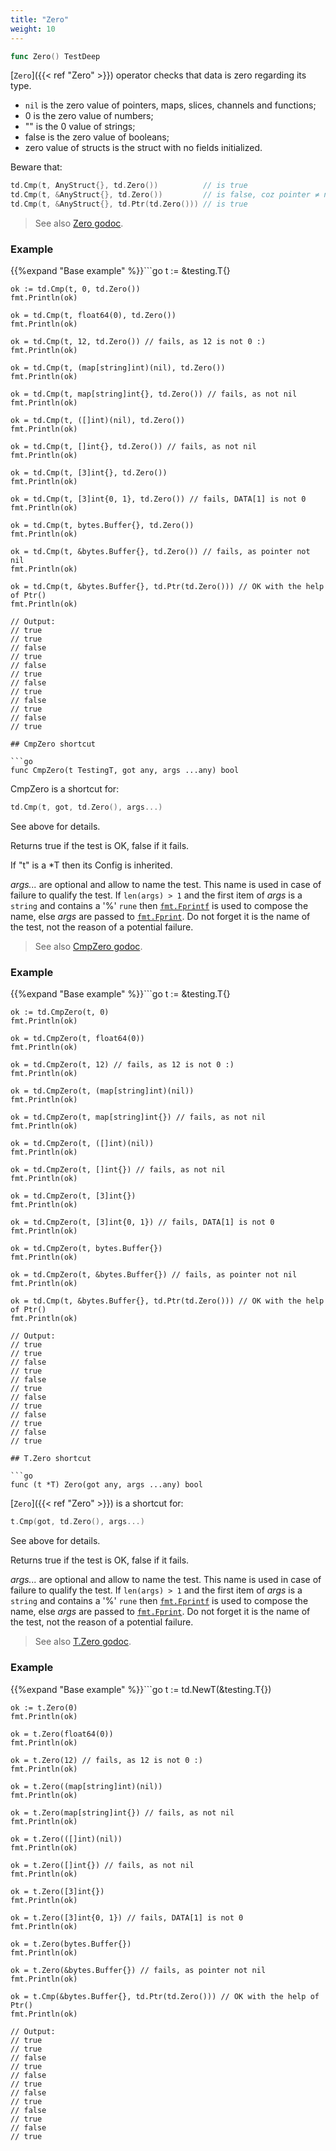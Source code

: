 ```yaml
---
title: "Zero"
weight: 10
---
```


```go
func Zero() TestDeep
```

[`Zero`]({{< ref "Zero" >}}) operator checks that data is zero regarding its type.

- `nil` is the zero value of pointers, maps, slices, channels and functions;
- 0 is the zero value of numbers;
- "" is the 0 value of strings;
- false is the zero value of booleans;
- zero value of structs is the struct with no fields initialized.


Beware that:

```go
td.Cmp(t, AnyStruct{}, td.Zero())          // is true
td.Cmp(t, &AnyStruct{}, td.Zero())         // is false, coz pointer ≠ nil
td.Cmp(t, &AnyStruct{}, td.Ptr(td.Zero())) // is true
```


> See also [<i class='fas fa-book'></i> Zero godoc](https://pkg.go.dev/github.com/maxatome/go-testdeep/td#Zero).

### Example

{{%expand "Base example" %}}```go
	t := &testing.T{}

	ok := td.Cmp(t, 0, td.Zero())
	fmt.Println(ok)

	ok = td.Cmp(t, float64(0), td.Zero())
	fmt.Println(ok)

	ok = td.Cmp(t, 12, td.Zero()) // fails, as 12 is not 0 :)
	fmt.Println(ok)

	ok = td.Cmp(t, (map[string]int)(nil), td.Zero())
	fmt.Println(ok)

	ok = td.Cmp(t, map[string]int{}, td.Zero()) // fails, as not nil
	fmt.Println(ok)

	ok = td.Cmp(t, ([]int)(nil), td.Zero())
	fmt.Println(ok)

	ok = td.Cmp(t, []int{}, td.Zero()) // fails, as not nil
	fmt.Println(ok)

	ok = td.Cmp(t, [3]int{}, td.Zero())
	fmt.Println(ok)

	ok = td.Cmp(t, [3]int{0, 1}, td.Zero()) // fails, DATA[1] is not 0
	fmt.Println(ok)

	ok = td.Cmp(t, bytes.Buffer{}, td.Zero())
	fmt.Println(ok)

	ok = td.Cmp(t, &bytes.Buffer{}, td.Zero()) // fails, as pointer not nil
	fmt.Println(ok)

	ok = td.Cmp(t, &bytes.Buffer{}, td.Ptr(td.Zero())) // OK with the help of Ptr()
	fmt.Println(ok)

	// Output:
	// true
	// true
	// false
	// true
	// false
	// true
	// false
	// true
	// false
	// true
	// false
	// true

```{{% /expand%}}
## CmpZero shortcut

```go
func CmpZero(t TestingT, got any, args ...any) bool
```

CmpZero is a shortcut for:

```go
td.Cmp(t, got, td.Zero(), args...)
```

See above for details.

Returns true if the test is OK, false if it fails.

If "t" is a *T then its Config is inherited.

*args...* are optional and allow to name the test. This name is
used in case of failure to qualify the test. If `len(args) > 1` and
the first item of *args* is a `string` and contains a '%' `rune` then
[`fmt.Fprintf`](https://pkg.go.dev/fmt/#Fprintf) is used to compose the name, else *args* are passed to
[`fmt.Fprint`](https://pkg.go.dev/fmt/#Fprint). Do not forget it is the name of the test, not the
reason of a potential failure.


> See also [<i class='fas fa-book'></i> CmpZero godoc](https://pkg.go.dev/github.com/maxatome/go-testdeep/td#CmpZero).

### Example

{{%expand "Base example" %}}```go
	t := &testing.T{}

	ok := td.CmpZero(t, 0)
	fmt.Println(ok)

	ok = td.CmpZero(t, float64(0))
	fmt.Println(ok)

	ok = td.CmpZero(t, 12) // fails, as 12 is not 0 :)
	fmt.Println(ok)

	ok = td.CmpZero(t, (map[string]int)(nil))
	fmt.Println(ok)

	ok = td.CmpZero(t, map[string]int{}) // fails, as not nil
	fmt.Println(ok)

	ok = td.CmpZero(t, ([]int)(nil))
	fmt.Println(ok)

	ok = td.CmpZero(t, []int{}) // fails, as not nil
	fmt.Println(ok)

	ok = td.CmpZero(t, [3]int{})
	fmt.Println(ok)

	ok = td.CmpZero(t, [3]int{0, 1}) // fails, DATA[1] is not 0
	fmt.Println(ok)

	ok = td.CmpZero(t, bytes.Buffer{})
	fmt.Println(ok)

	ok = td.CmpZero(t, &bytes.Buffer{}) // fails, as pointer not nil
	fmt.Println(ok)

	ok = td.Cmp(t, &bytes.Buffer{}, td.Ptr(td.Zero())) // OK with the help of Ptr()
	fmt.Println(ok)

	// Output:
	// true
	// true
	// false
	// true
	// false
	// true
	// false
	// true
	// false
	// true
	// false
	// true

```{{% /expand%}}
## T.Zero shortcut

```go
func (t *T) Zero(got any, args ...any) bool
```

[`Zero`]({{< ref "Zero" >}}) is a shortcut for:

```go
t.Cmp(got, td.Zero(), args...)
```

See above for details.

Returns true if the test is OK, false if it fails.

*args...* are optional and allow to name the test. This name is
used in case of failure to qualify the test. If `len(args) > 1` and
the first item of *args* is a `string` and contains a '%' `rune` then
[`fmt.Fprintf`](https://pkg.go.dev/fmt/#Fprintf) is used to compose the name, else *args* are passed to
[`fmt.Fprint`](https://pkg.go.dev/fmt/#Fprint). Do not forget it is the name of the test, not the
reason of a potential failure.


> See also [<i class='fas fa-book'></i> T.Zero godoc](https://pkg.go.dev/github.com/maxatome/go-testdeep/td#T.Zero).

### Example

{{%expand "Base example" %}}```go
	t := td.NewT(&testing.T{})

	ok := t.Zero(0)
	fmt.Println(ok)

	ok = t.Zero(float64(0))
	fmt.Println(ok)

	ok = t.Zero(12) // fails, as 12 is not 0 :)
	fmt.Println(ok)

	ok = t.Zero((map[string]int)(nil))
	fmt.Println(ok)

	ok = t.Zero(map[string]int{}) // fails, as not nil
	fmt.Println(ok)

	ok = t.Zero(([]int)(nil))
	fmt.Println(ok)

	ok = t.Zero([]int{}) // fails, as not nil
	fmt.Println(ok)

	ok = t.Zero([3]int{})
	fmt.Println(ok)

	ok = t.Zero([3]int{0, 1}) // fails, DATA[1] is not 0
	fmt.Println(ok)

	ok = t.Zero(bytes.Buffer{})
	fmt.Println(ok)

	ok = t.Zero(&bytes.Buffer{}) // fails, as pointer not nil
	fmt.Println(ok)

	ok = t.Cmp(&bytes.Buffer{}, td.Ptr(td.Zero())) // OK with the help of Ptr()
	fmt.Println(ok)

	// Output:
	// true
	// true
	// false
	// true
	// false
	// true
	// false
	// true
	// false
	// true
	// false
	// true

```{{% /expand%}}
